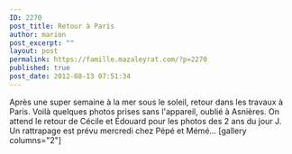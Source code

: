 ```yaml
---
ID: 2270
post_title: Retour à Paris
author: marion
post_excerpt: ""
layout: post
permalink: https://famille.mazaleyrat.com/?p=2270
published: true
post_date: 2012-08-13 07:51:34
---
```

Après une super semaine à la mer sous le soleil, retour dans les travaux à  Paris.
Voilà quelques photos prises sans l'appareil, oublié à Asnières. 
On attend le retour de Cécile et Édouard pour les photos des 2 ans du jour J. Un rattrapage est prévu mercredi chez Pépé et Mémé...
[gallery columns="2"]